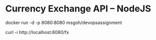 # Currency Exchange API – NodeJS

docker run -d -p 8080:8080 msgoh/devopsassignment


curl -i http://localhost:8080/fx
